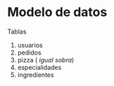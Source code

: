# Modelo de datos

Tablas

1. usuarios
2. pedidos
3. pizza ( _igual sobra_)
4. especialidades
5. ingredientes

